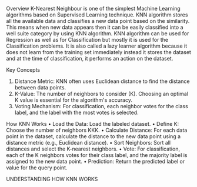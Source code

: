 Overview
K-Nearest Neighbour is one of the simplest Machine Learning algorithms based on Supervised Learning technique. KNN algorithm stores all the available data and classifies a new data point based on the similarity. This means when new data appears then it can be easily classified into a well suite category by using KNN algorithm. KNN algorithm can be used for Regression as well as for Classification but mostly it is used for the Classification problems. It is also called a lazy learner algorithm because it does not learn from the training set immediately instead it stores the dataset and at the time of classification, it performs an action on the dataset.

Key Concepts 
1.	Distance Metric: KNN often uses Euclidean distance to find the distance between data points. 
2.	K-Value: The number of neighbors to consider (K). Choosing an optimal K value is essential for the algorithm's accuracy. 
3.	Voting Mechanism: For classification, each neighbor votes for the class label, and the label with the most votes is selected.

How KNN Works
•	Load the Data: Load the labeled dataset.
•	Define K: Choose the number of neighbors KKK. 
•	Calculate Distance: For each data point in the dataset, calculate the distance to the new data point using a distance metric (e.g., Euclidean distance).
•	Sort Neighbors: Sort all distances and select the K-nearest neighbors.
•	Vote: For classification, each of the K neighbors votes for their class label, and the majority label is assigned to the new data point. 
•	Prediction: Return the predicted label or value for the query point.

UNDERSTANDING HOW KNN WORKS
